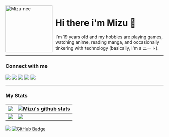 <img width="150" height="150" align="left" style="float: left; margin: 0 10px 0 0;" alt="Mizu-nee" src="https://cdn.discordapp.com/attachments/953841823338618900/1087471163820740709/a_7f6e1adfd31bf02360c07181907f2ea2.gif">

# Hi there i'm Mizu 🌸

I'm 19 years old and my hobbies are playing games, watching anime, reading manga, and occasionally tinkering with technology (basically, I'm a ニート).

___
### Connect with me
<div>
<a href = "https://discordapp.com/users/738748102311280681"><img src="https://img.shields.io/badge/Discord-%237289DA.svg?style=for-the-badge&logo=discord&logoColor=white"/></a>
<a href = "https://www.facebook.com/MiyagawaMizu"><img src="https://img.shields.io/badge/Facebook-%231877F2.svg?style=for-the-badge&logo=Facebook&logoColor=white"/></a>
<a href = "https://www.youtube.com/channel/UC-48FiZSnbewoYWO1BaYQ0A"><img src="https://img.shields.io/badge/YouTube-%23FF0000.svg?style=for-the-badge&logo=YouTube&logoColor=white"/></a>
<a href = "https://steamcommunity.com/id/MiyagawaMizu/"><img src="https://img.shields.io/badge/steam-%23000000.svg?style=for-the-badge&logo=steam&logoColor=white"/></a>
<a href = "http://live.xbox.com/Profile?Gamertag=MiyagawaMizu"><img src="https://img.shields.io/badge/xbox-%23107C10.svg?style=for-the-badge&logo=xbox&logoColor=white"/></a>
</div>

___
### My Stats

| <a href="https://github.com/anuraghazra/github-readme-stats" target="_blank"><img align="center" src="https://github-readme-stats.vercel.app/api?username=miyagawamizu&show_icons=true&theme=tokyonight" /></a> | <a href="https://github.com/anuraghazra/github-readme-stats" target="_blank"><img align="center" src="https://github-readme-stats.vercel.app/api/top-langs/?username=miyagawamizu&layout=compact&theme=tokyonight" alt="Mizu's github stats" /></a> |
| ---- | --- |
| <a href="https://discord.com/users/738748102311280681" target="_blank"><img align="center" src="https://lanyard.kyrie25.me/api/738748102311280681?imgStyle=square&waveColor=ecdcd8&gradient=e9d6d5-e9d6d5-f3b1b4-ffffff&bg=0d1117" /></a> | <a href="https://osu.ppy.sh/users/32961288" target="_blank"><img align="center" src="https://osu-sig.vercel.app/card?user=Mizu-nee&mode=std&lang=en&round_avatar=true&animation=true" /></a> |

<a href="https://github.com/Meghna-DAS/github-profile-views-counter">
    <img src="https://komarev.com/ghpvc/?username=MiyagawaMizu">
</a>
<a href="https://github.com/MiyagawaMizu"><img src="https://img.shields.io/github/followers/MiyagawaMizu?label=Followers&style=social" alt="GitHub Badge"></a>
